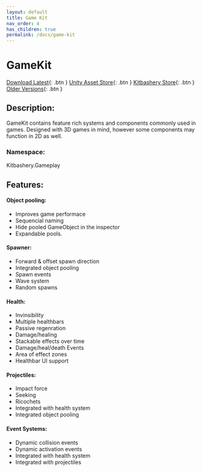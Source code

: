 ```yaml
---
layout: default
title: Game Kit
nav_order: 4
has_children: true
permalink: /docs/game-kit
---
```


# GameKit

[Download Latest](https://github.com/Kitbashery/Game-Kit/releases/download/Latest/Kitbashery_GameKit.unitypackage){: .btn }
[Unity Asset Store](http://example.com/){: .btn }
[Kitbashery Store](http://example.com/){: .btn }
[Older Versions](https://github.com/Kitbashery/Game-Kit/releases){: .btn }

## Description:
GameKit contains feature rich systems and components commonly used in games. Designed with 3D games in mind, however some components may function in 2D as well.

### Namespace:
Kitbashery.Gameplay

## Features:

#### Object pooling:
* Improves game performace
* Sequencial naming
* Hide pooled GameObject in the inspector
* Expandable pools.

#### Spawner:
* Forward & offset spawn direction
* Integrated object pooling
* Spawn events
* Wave system
* Random spawns

#### Health:
* Invinsibility
* Multiple healthbars
* Passive regenration
* Damage/healing
* Stackable effects over time
* Damage/heal/death Events
* Area of effect zones
* Healthbar UI support

#### Projectiles:
* Impact force
* Seeking
* Ricochets
* Integrated with health system
* Integrated object pooling

#### Event Systems:
* Dynamic collision events
* Dynamic activation events
* Integrated with health system
* Integrated with projectiles
